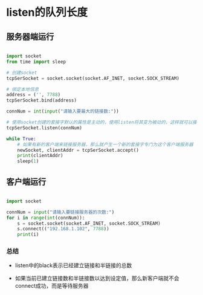 # listen的队列长度

## 服务器端运行

```python

import socket
from time import sleep

# 创建socket
tcpSerSocket = socket.socket(socket.AF_INET, socket.SOCK_STREAM)

# 绑定本地信息
address = ('', 7788)
tcpSerSocket.bind(address)

connNum = int(input("请输入要最大的链接数:"))

# 使用socket创建的套接字默认的属性是主动的，使用listen将其变为被动的，这样就可以接收别人的链接了
tcpSerSocket.listen(connNum)

while True:
    # 如果有新的客户端来链接服务器，那么就产生一个新的套接字专门为这个客户端服务器
    newSocket, clientAddr = tcpSerSocket.accept()
    print(clientAddr)
    sleep(1)
```

## 客户端运行

```python

import socket

connNum = input("请输入要链接服务器的次数:")
for i in range(int(connNum)):
    s = socket.socket(socket.AF_INET, socket.SOCK_STREAM)
    s.connect(("192.168.1.102", 7788))
    print(i)

```

### 总结

- listen中的black表示已经建立链接和半链接的总数

- 如果当前已建立链接数和半链接数以达到设定值，那么新客户端就不会connect成功，而是等待服务器


